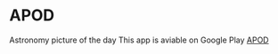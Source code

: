 # APOD
Astronomy picture of the day
This app is aviable on Google Play [APOD](https://play.google.com/store/apps/details?id=com.javlonrahimov1212.apod12)
